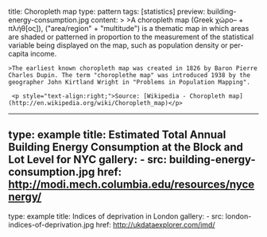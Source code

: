 title: Choropleth map
type: pattern
tags: [statistics]
preview: building-energy-consumption.jpg
content: >
    >A choropleth map (Greek χώρο– + πλήθ[ος]), ("area/region" + "multitude") is a thematic map in which areas are shaded or patterned in proportion to the measurement of the statistical variable being displayed on the map, such as population density or per-capita income.
    
    
    >The earliest known choropleth map was created in 1826 by Baron Pierre Charles Dupin. The term "choroplethe map" was introduced 1938 by the geographer John Kirtland Wright in "Problems in Population Mapping".
    
     <p style="text-align:right;">Source: [Wikipedia - Choropleth map](http://en.wikipedia.org/wiki/Choropleth_map)</p>
---
type: example
title: Estimated Total Annual Building Energy Consumption at the Block and Lot Level for NYC
gallery:
    - src: building-energy-consumption.jpg
      href: http://modi.mech.columbia.edu/resources/nycenergy/
---
type: example
title: Indices of deprivation in London
gallery:
    - src: london-indices-of-deprivation.jpg
      href: http://ukdataexplorer.com/imd/
